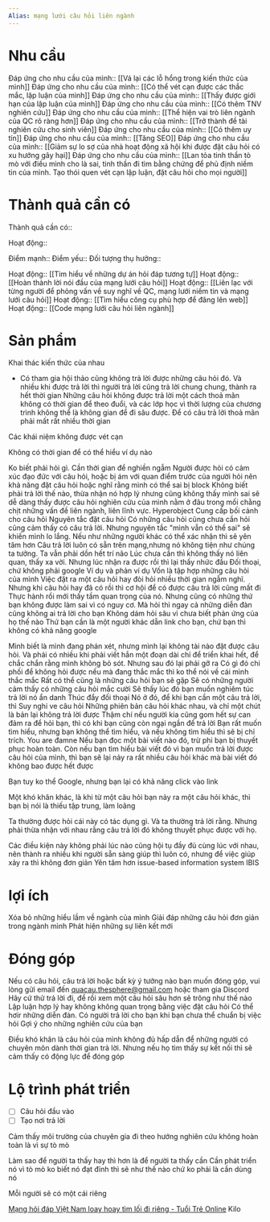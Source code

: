 ```yaml
---
Alias: mạng lưới câu hỏi liên ngành
---
```

# Nhu cầu
Đáp ứng cho nhu cầu của mình:: [[Vá lại các lỗ hổng trong kiến thức của mình]]
Đáp ứng cho nhu cầu của mình:: [[Có thể vét cạn được các thắc mắc, lập luận của mình]]
Đáp ứng cho nhu cầu của mình:: [[Thấy được giới hạn của lập luận của mình]]
Đáp ứng cho nhu cầu của mình:: [[Có thêm TNV nghiên cứu]]
Đáp ứng cho nhu cầu của mình:: [[Thể hiện vai trò liên ngành của QC rõ ràng hơn]]
Đáp ứng cho nhu cầu của mình:: [[Trở thành đề tài nghiên cứu cho sinh viên]]
Đáp ứng cho nhu cầu của mình:: [[Có thêm uy tín]]
Đáp ứng cho nhu cầu của mình:: [[Tăng SEO]]
Đáp ứng cho nhu cầu của mình:: [[Giảm sự lo sợ của nhà hoạt động xã hội khi được đặt câu hỏi có xu hướng gây hại]]
Đáp ứng cho nhu cầu của mình:: [[Lan tỏa tinh thần tò mò với điều mình cho là sai, tinh thần đi tìm bằng chứng để phủ định niềm tin của mình. Tạo thói quen vét cạn lập luận, đặt câu hỏi cho mọi người]]
# Thành quả cần có
Thành quả cần có::
	
Hoạt động::

Điểm mạnh::
Điểm yếu::
Đối tượng thụ hưởng::

Hoạt động:: [[Tìm hiểu về những dự án hỏi đáp tương tự]]
Hoạt động:: [[Hoàn thành lời nói đầu của mạng lưới câu hỏi]] 
Hoạt động:: [[Liên lạc với từng người để phỏng vấn về suy nghĩ về QC, mạng lưới niềm tin và mạng lưới câu hỏi]]
Hoạt động:: [[Tìm hiểu công cụ phù hợp để đăng lên web]]
Hoạt động:: [[Code mạng lưới câu hỏi liên ngành]]

# Sản phẩm

Khai thác kiến thức của nhau

- Có tham gia hội thảo cũng không trả lời được những câu hỏi đó. Và nhiều khi được trả lời thì người trả lời cũng trả lời chung chung, thành ra hết thời gian
Những câu hỏi không được trả lời một cách thoả mãn không có thời gian để theo đuổi, và các lớp học vì thời lượng của chương trình không thể là không gian để đi sâu được. Để có câu trả lời thoả mãn phải mất rất nhiều thời gian

Các khái niệm không được vét cạn


Không có thời gian để có thể hiểu ví dụ nào 

Ko biết phải hỏi gì. Cần thời gian để nghiền ngẫm
Người được hỏi có cảm xúc đạo đức với câu hỏi, hoặc bị ám với quan điểm trước của người hỏi nên khả năng đặt câu hỏi hoặc nghĩ rằng mình có thể sai bị block
Không biết phải trả lời thế nào, thừa nhận nó hợp lý nhưng cũng không thấy mình sai
sẽ dễ dàng thấy được câu hỏi nghiên cứu của mình nằm ở đâu trong mối chằng chịt những vấn đề liên ngành, liên lĩnh vực.
Hyperobject
Cung cấp bối cảnh cho câu hỏi
Nguyên tắc đặt câu hỏi 
Có những câu hỏi cũng chưa cần hỏi cũng cảm thấy có câu trả lời. Nhưng nguyên tắc "mình vẫn có thể sai" sẽ khiến mình lo lắng. Nếu như những người khác có thể xác nhận thì sẽ yên tâm hơn
Câu trả lời luôn có sẵn trên mạng,nhưng nó không tiện như chúng ta tưởng. Ta vẫn phải dồn hết trí não 
Lúc chưa cần thì không thấy nó liên quan, thấy xa vời. Nhưng lúc nhận ra được rồi thì lại thấy nhức đầu
Đối thoại, chứ không phải google
Ví dụ và phản ví dụ
Vốn là tập hợp những câu hỏi của mình
Việc đặt ra một câu hỏi hay đòi hỏi nhiều thời gian ngẫm nghĩ. Nhưng khi câu hỏi hay đã có rồi thì cơ hội để có được câu trả lời cũng mất đi
Thực hành rồi mới thấy tầm quan trọng của nó. Nhưng cũng có những thứ bạn không được làm sai vì có nguy cơ.
Mà hỏi thì ngay cả những diễn đàn cũng không ai trả lời cho bạn
Không dám hỏi sâu vì chưa biết phản ứng của họ thế nào
Thứ bạn cần là một người khác dẫn link cho bạn, chứ bạn thì không có khả năng google
  
Mình biết là mình đang phán xét, nhưng mình lại không tài nào đặt được câu hỏi. Và phải có nhiều khi phải viết hắn một đoạn dài chỉ để triển khai hết, để chắc chắn rằng mình không bỏ sót. Nhưng sau đó lại phải gỡ ra
Có gì đó chi phối để không hỏi được
nếu mà đang thắc mắc thì ko thể nói về cái mình thắc mắc
Rất có thể cũng là những câu hỏi bạn sẽ gặp
Sẽ có những người cảm thấy có những câu hỏi mắc cười
Sẽ thấy lúc đó bạn muốn nghiêm túc trả lời nó
ẩn danh
Thúc đẩy đối thoại
Nó ở đó, để khi bạn cần một câu trả lời, thì
Suy nghi ve câu hỏi
Những phiên bản câu hỏi khác nhau, và chỉ một chút là bản lại không trả lời được
Thậm chí nếu người kia cũng gom hết sự can đảm ra để hỏi bạn, thì có khi bạn cũng còn ngại ngần để trả lời
Bạn rất muốn tìm hiểu, nhưng bạn không thể tìm hiểu, và nếu không tìm hiểu thì sẽ bị chỉ trích. You are đamne
Nếu bạn đọc một bài viết nào đó, trừ phi bạn bị thuyết phục hoàn toàn. Còn nếu bạn tìm hiểu bài viết đó vì bạn muốn trả lời được câu hỏi của mình, thì bạn sẽ lại nảy ra rất nhiều câu hỏi khác mà bài viết đó không bao được hết được

Bạn tuy ko thể Google, nhưng bạn lại có khả năng click vào link

Một khó khăn khác, là khi từ một câu hỏi bạn nảy ra một câu hỏi khác, thì bạn bị nói là thiếu tập trung, làm loãng 

Ta thường được hỏi cái này có tác dụng gì. Và ta thường trả lời rằng. Nhưng phải thừa nhận với nhau rằng câu trả lời đó không thuyết phục được với họ. 

Các điều kiện này không phải lúc nào cũng hội tụ đầy đủ cùng lúc với nhau, nên thành ra nhiều khi người sẵn sàng giúp thì luôn có, nhưng để việc giúp xảy ra thì không đơn giản
Yên tâm hơn
issue-based information system
IBIS

# lợi ích
Xóa bỏ những hiểu lầm về ngành của mình
Giải đáp những câu hỏi đơn giản trong ngành mình
Phát hiện những sự liên kết mới

# Đóng góp
Nếu có câu hỏi, câu trả lời hoặc bất kỳ ý tưởng nào bạn muốn đóng góp, vui lòng gửi email đến quacau.thesphere@gmail.com hoặc tham gia Discord
Hãy cứ thử trả lời đi, để rồi xem một câu hỏi sâu hơn sẽ trông như thế nào 
Lập luận hợp lý hay không không quan trọng bằng việc đặt câu hỏi
Có thể hơir những diễn đàn. Có người trả lời cho bạn khi bạn chưa thể chuẩn bị việc hỏi
Gợi ý cho những nghiên cứu của bạn

Điều khó khăn là câu hỏi của mình không đủ hấp dẫn để những người có chuyên môn dành thời gian trả lời. Nhưng nếu họ tìm thấy sự kết nối thì sẽ cảm thấy có động lực để đóng góp
# Lộ trình phát triển
- [ ] Câu hỏi đầu vào
- [ ] Tạo nơi trả lời

Cảm thấy môi trường của chuyên gia đi theo hướng nghiên cứu không hoàn toàn là vì sự tò mò

Làm sao để người ta thấy hay thì hơn là để người ta thấy cần
Cần phát triển nó vì tò mò ko biết nó đạt đỉnh thì sẽ như thế nào chứ ko phải là cần dùng nó

Mỗi người sẽ có một cái riêng



[Mạng hỏi đáp Việt Nam loay hoay tìm lối đi riêng - Tuổi Trẻ Online](https://cuoituan.tuoitre.vn/mang-hoi-dap-viet-nam-loay-hoay-tim-loi-di-rieng-1577892.htm "Mạng hỏi đáp Việt Nam loay hoay tìm lối đi riêng - Tuổi Trẻ Online")
Kilo